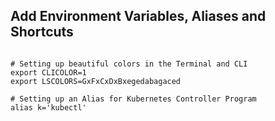 ## Add Environment Variables, Aliases and Shortcuts

```shell

# Setting up beautiful colors in the Terminal and CLI
export CLICOLOR=1
export LSCOLORS=GxFxCxDxBxegedabagaced

# Setting up an Alias for Kubernetes Controller Program
alias k='kubectl'

```
